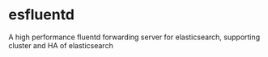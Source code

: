esfluentd
=========

A high performance fluentd forwarding server for elasticsearch, supporting cluster and HA of elasticsearch
